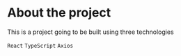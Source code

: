 # About the project 
This is a project going to be built using three technologies

`React`
`TypeScript`
`Axios`
